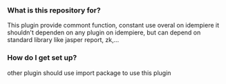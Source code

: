### What is this repository for? ###

This plugin provide commont function, constant use overal on idempiere
it shouldn't dependen on any plugin on idempiere, but can depend on standard library like jasper report, zk,...

### How do I get set up? ###

other plugin should use import package to use this plugin
